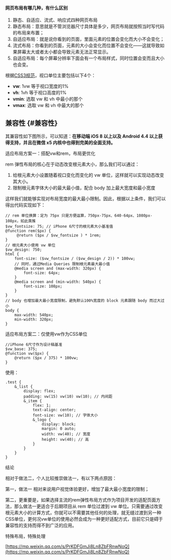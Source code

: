 #### 网页布局有哪几种，有什么区别

1. 静态、自适应、流式、响应式四种网页布局
2. 静态布局：意思就是不管浏览器尺寸具体是多少，网页布局就按照当时写代码的布局来布置；
3. 自适应布局：就是说你看到的页面，里面元素的位置会变化而大小不会变化；
4. 流式布局：你看到的页面，元素的大小会变化而位置不会变化——这就导致如果屏幕太大或者太小都会导致元素无法正常显示。
5. 自适应布局：每个屏幕分辨率下面会有一个布局样式，同时位置会变而且大小也会变。

根据[CSS3规范](https://drafts.csswg.org/css-values-3/#viewport-relative-lengths)，视口单位主要包括以下4个：

* **vw**: 1vw 等于视口宽度的1%
* **vh**: 1vh 等于视口高度的1%
* **vmin**: 选取 vw 和 vh 中最小的那个
* **vmax**: 选取 vw 和 vh 中最大的那个

## 兼容性 {#兼容性}

其兼容性如下图所示，可以知道：**在移动端 iOS 8 以上以及 Android 4.4 以上获得支持，并且在微信 x5 内核中也得到完美的全面支持。**

适应布局方案一：搭配vw和rem，布局更优化

rem 弹性布局的核心在于动态改变根元素大小，那么我们可以通过：

1. 给根元素大小设置随着视口变化而变化的 vw 单位，这样就可以实现动态改变其大小。
2. 限制根元素字体大小的最大最小值，配合 body 加上最大宽度和最小宽度

这样我们就能够实现对布局宽度的最大最小限制。因此，根据以上条件，我们可以得出代码实现如下：

```
// rem 单位换算：定为 75px 只是方便运算，750px-75px、640-64px、1080px-108px，如此类推
$vw_fontsize: 75; // iPhone 6尺寸的根元素大小基准值
@function rem($px) {
     @return ($px / $vw_fontsize ) * 1rem;
}
// 根元素大小使用 vw 单位
$vw_design: 750;
html {
    font-size: ($vw_fontsize / ($vw_design / 2)) * 100vw; 
    // 同时，通过Media Queries 限制根元素最大最小值
    @media screen and (max-width: 320px) {
        font-size: 64px;
    }
    @media screen and (min-width: 540px) {
        font-size: 108px;
    }
}
// body 也增加最大最小宽度限制，避免默认100%宽度的 block 元素跟随 body 而过大过小
body {
    max-width: 540px;
    min-width: 320px;
}
```

适应布局方案二：仅使用vw作为CSS单位

```
//iPhone 6尺寸作为设计稿基准
$vw_base: 375; 
@function vw($px) {
    @return ($px / 375) * 100vw;
}
```

使用：

```
.test {    
    &_list {
        display: flex;
        padding: vw(15) vw(10) vw(10); // 内间距
        &_item {
            flex: 1;
            text-align: center;
            font-size: vw(10); // 字体大小
            &_logo {
                display: block;
                margin: 0 auto;
                width: vw(40); // 宽度
                height: vw(40); // 高
            }
        }
    }
}
```

结论

相对于做法二，个人比较推崇做法一，有以下两点原因：

第一，做法一 相对来说用户视觉体验更好，增加了最大最小宽度的限制；

第二，更重要是，如果选择主流的rem弹性布局方式作为项目开发的适配页面方法，那么做法一更适合于后期项目从 rem 单位过渡到 vw 单位。只需要通过改变根元素大小的计算方式，你就可以不需要其他任何的处理，就无缝过渡到另一种CSS单位，更何况vw单位的使用必然会成为一种更好适配方式，目前它只是碍于兼容性的支持而得不到广泛的应用。

特殊布局，特殊处理

[https://mp.weixin.qq.com/s/PrKDFGmJi8Ln8ZbFRnwNoQ](https://mp.weixin.qq.com/s/PrKDFGmJi8Ln8ZbFRnwNoQ)

